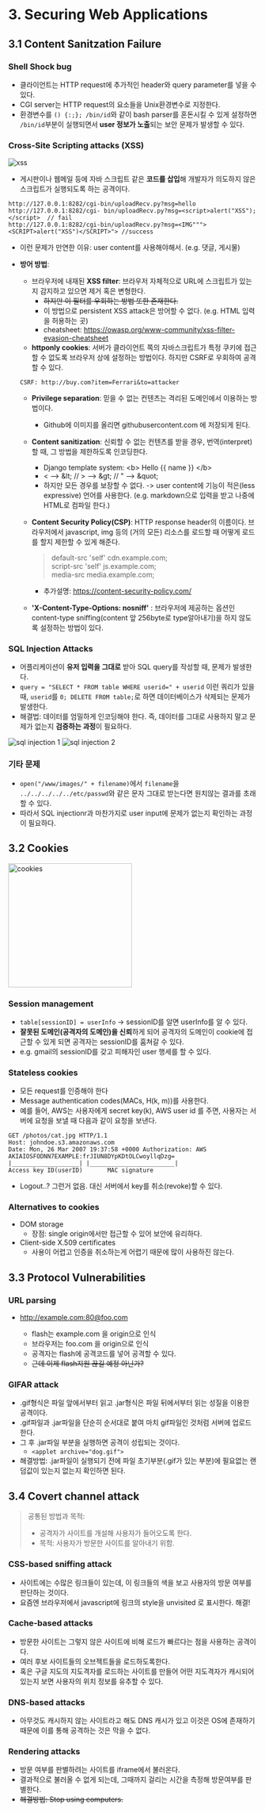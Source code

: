 # 3. Securing Web Applications

## 3.1 Content Sanitzation Failure

### Shell Shock bug

- 클라이언트는 HTTP request에 추가적인 header와 query parameter를 넣을 수 있다.
- CGI server는 HTTP request의 요소들을 Unix환경변수로 지정한다.
- 환경변수를 `() {:;}; /bin/id`와 같이 bash parser를 혼돈시킬 수 있게 설정하면 `/bin/id`부분이 실행되면서 **user 정보가 노출**되는 보안 문제가 발생할 수 있다.

### Cross-Site Scripting attacks (XSS)

![xss](../images/3-1.png)

- 게시판이나 웹메일 등에 자바 스크립트 같은 **코드를 삽입**해 개발자가 의도하지 않은 스크립트가 실행되도록 하는 공격이다.

```
http://127.0.0.1:8282/cgi-bin/uploadRecv.py?msg=hello
http://127.0.0.1:8282/cgi- bin/uploadRecv.py?msg=<script>alert("XSS");</script>  // fail
http://127.0.0.1:8282/cgi-bin/uploadRecv.py?msg=<IMG"""><SCRIPT>alert("XSS")</SCRIPT>"> //success
```

- 이런 문제가 만연한 이유: user content를 사용해야해서. (e.g. 댓글, 게시물)
- **방어 방법**:

  - 브라우저에 내재된 **XSS filter**: 브라우저 자체적으로 URL에 스크립트가 있는지 감지하고 있으면 제거 혹은 변형한다.
    - ~~하지만 이 필터를 우회하는 방법 또한 존재한다.~~
    - 이 방법으로 persistent XSS attack은 방어할 수 없다. (e.g. HTML 입력을 허용하는 곳)
    - cheatsheet: https://owasp.org/www-community/xss-filter-evasion-cheatsheet
  - **httponly cookies**: 서버가 클라이언트 쪽의 자바스크립트가 특정 쿠키에 접근할 수 없도록 브라우저 상에 설정하는 방법이다. 하지만 CSRF로 우회하여 공격할 수 있다.

  ```
  CSRF: http://buy.com?item=Ferrari&to=attacker
  ```

  - **Privilege separation**: 믿을 수 없는 컨텐츠는 격리된 도메인에서 이용하는 방법이다.
    - Github에 이미지를 올리면 githubusercontent.com 에 저장되게 된다.
  - **Content sanitization**: 신뢰할 수 없는 컨텐츠를 받을 경우, 번역(interpret)할 때, 그 방법을 제한하도록 인코딩한다.
    - Django template system: \<b\> Hello \{\{ name \}\} \</b\>
    - < --> \&lt; // > --> \&gt; // " --> \&quot;
    - 하지만 모든 경우를 보장할 수 없다. -> user content에 기능이 적은(less expressive) 언어를 사용한다. (e.g. markdown으로 입력을 받고 나중에 HTML로 컴파일 한다.)
  - **Content Security Policy(CSP)**: HTTP response header의 이름이다. 브라우저에서 javascript, img 등의 (거의 모든) 리소스를 로드할 때 어떻게 로드를 할지 제한할 수 있게 해준다.

    > default-src 'self' cdn.example.com;<br>
    > script-src 'self' js.example.com;<br>
    > media-src media.example.com;

    - 추가설명: https://content-security-policy.com/

  - **'X-Content-Type-Options: nosniff'** : 브라우저에 제공하는 옵션인 content-type sniffing(content 앞 256byte로 type알아내기)을 하지 않도록 설정하는 방법이 있다.

### SQL Injection Attacks

- 어플리케이션이 **유저 입력을 그대로** 받아 SQL query를 작성할 때, 문제가 발생한다.
- `query = "SELECT * FROM table WHERE userid=" + userid` 이런 쿼리가 있을 때, `userid`를 `0; DELETE FROM table;`로 하면 데이터베이스가 삭제되는 문제가 발생한다.
- 해결법: 데이터를 엄밀하게 인코딩해야 한다. 즉, 데이터를 그대로 사용하지 말고 문제가 없는지 **검증하는 과정**이 필요하다.

![sql injection 1](../images/3-2.jpg)
![sql injection 2](../images/3-3.png)

### 기타 문제

- `open("/www/images/" + filename)`에서 `filename`을 `../../../../../etc/passwd`와 같은 문자 그대로 받는다면 원치않는 결과를 초래할 수 있다.
- 따라서 SQL injectionr과 마찬가지로 user input에 문제가 없는지 확인하는 과정이 필요하다.

## 3.2 Cookies

<img src="../images/3-4.jpg" alt="cookies" width="250">

### Session management

- `table[sessionID] = userInfo` -> sessionID를 알면 userInfo를 알 수 있다.
- **잘못된 도메인(공격자의 도메인)을 신뢰**하게 되어 공격자의 도메인이 cookie에 접근할 수 있게 되면 공격자는 sessionID를 훔쳐갈 수 있다.
- e.g. gmail의 sessionID를 갖고 피해자인 user 행세를 할 수 있다.

### Stateless cookies

- 모든 request를 인증해야 한다
- Message authentication codes(MACs, H(k, m))를 사용한다.
- 예를 들어, AWS는 사용자에게 secret key(k), AWS user id 를 주면, 사용자는 서버에 요청을 보낼 때 다음과 같이 요청을 보낸다.

```
GET /photos/cat.jpg HTTP/1.1
Host: johndoe.s3.amazonaws.com
Date: Mon, 26 Mar 2007 19:37:58 +0000 Authorization: AWS
AKIAIOSFODNN7EXAMPLE:frJIUN8DYpKDtOLCwoyllqDzg=
|___________________| |________________________|
Access key ID(userID)       MAC signature
```

- Logout..? 그런거 없음. 대신 서버에서 key를 취소(revoke)할 수 있다.

### Alternatives to cookies

- DOM storage
  - 장점: single origin에서만 접근할 수 있어 보안에 유리하다.
- Client-side X.509 certificates
  - 사용이 어렵고 인증을 취소하는게 어렵기 때문에 많이 사용하진 않는다.

## 3.3 Protocol Vulnerabilities

### URL parsing

- http://example.com:80@foo.com

  - flash는 example.com 을 origin으로 인식
  - 브라우저는 foo.com 을 origin으로 인식
  - 공격자는 flash에 공격코드를 넣어 공격할 수 있다. 
  - ~~근데 이제 flash지원 끊길 예정 아닌가?~~

### GIFAR attack

- .gif형식은 파일 앞에서부터 읽고 .jar형식은 파일 뒤에서부터 읽는 성질을 이용한 공격이다.
- .gif파일과 .jar파일을 단순히 순서대로 붙여 마치 gif파일인 것처럼 서버에 업로드한다.
- 그 후 .jar파일 부분을 실행하면 공격이 성립되는 것이다. 
    - `<applet archive="dog.gif">`
- 해결방법: .jar파일이 실행되기 전에 파일 초기부분(.gif가 있는 부분)에 필요없는 랜덤값이 있는지 없는지 확인하면 된다.

## 3.4 Covert channel attack

> 공통된 방법과 목적:
>
> - 공격자가 사이트를 개설해 사용자가 들어오도록 한다.
> - 목적: 사용자가 방문한 사이트를 알아내기 위함.

### CSS-based sniffing attack

- 사이트에는 수많은 링크들이 있는데, 이 링크들의 색을 보고 사용자의 방문 여부를 판단하는 것이다.
- 요즘엔 브라우저에서 javascript에 링크의 style을 unvisited 로 표시한다. 해결!

### Cache-based attacks

- 방문한 사이트는 그렇지 않은 사이트에 비해 로드가 빠르다는 점을 사용하는 공격이다.
- 여러 후보 사이트들의 오브젝트들을 로드하도록한다.
- 혹은 구글 지도의 지도격자를 로드하는 사이트를 만들어 어떤 지도격자가 캐시되어 있는지 보면 사용자의 위치 정보를 유추할 수 있다.

### DNS-based attacks

- 아무것도 캐시하지 않는 사이트라고 해도 DNS 캐시가 있고 이것은 OS에 존재하기 때문에 이를 통해 공격하는 것은 막을 수 없다.

### Rendering attacks
- 방문 여부를 판별하려는 사이트를 iframe에서 불러온다. 
- 결과적으로 불러올 수 없게 되는데, 그때까지 걸리는 시간을 측정해 방문여부를 판별한다.
- ~~해결방법: Stop using computers.~~

